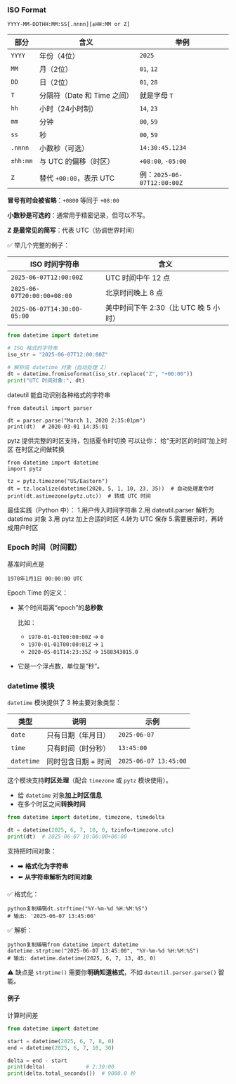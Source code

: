 ### ISO Format

```
YYYY-MM-DDTHH:MM:SS[.nnnn][±HH:MM or Z]
```

| 部分     | 含义                        | 举例                       |
| -------- | --------------------------- | -------------------------- |
| `YYYY`   | 年份（4位）                 | `2025`                     |
| `MM`     | 月（2位）                   | `01`, `12`                 |
| `DD`     | 日（2位）                   | `01`, `28`                 |
| `T`      | 分隔符（Date 和 Time 之间） | 就是字母 `T`               |
| `hh`     | 小时（24小时制）            | `14`, `23`                 |
| `mm`     | 分钟                        | `00`, `59`                 |
| `ss`     | 秒                          | `00`, `59`                 |
| `.nnnn`  | 小数秒（可选）              | `14:30:45.1234`            |
| `±hh:mm` | 与 UTC 的偏移（时区）       | `+08:00`, `-05:00`         |
| `Z`      | 替代 `+00:00`，表示 UTC     | 例：`2025-06-07T12:00:00Z` |

**冒号有时会被省略**：`+0800` 等同于 `+08:00`

**小数秒是可选的**：通常用于精密记录，但可以不写。

**Z 是最常见的简写**：代表 UTC（协调世界时间）

✅ 举几个完整的例子：

| ISO 时间字符串              | 含义                                  |
| --------------------------- | ------------------------------------- |
| `2025-06-07T12:00:00Z`      | UTC 时间中午 12 点                    |
| `2025-06-07T20:00:00+08:00` | 北京时间晚上 8 点                     |
| `2025-06-07T14:30:00-05:00` | 美中时间下午 2:30（比 UTC 晚 5 小时） |

```python
from datetime import datetime

# ISO 格式的字符串
iso_str = "2025-06-07T12:00:00Z"

# 解析成 datetime 对象（自动处理 Z）
dt = datetime.fromisoformat(iso_str.replace("Z", "+00:00"))
print("UTC 时间对象:", dt)

```
dateutil
  能自动识别各种格式的字符串

```
from dateutil import parser

dt = parser.parse("March 1, 2020 2:35:01pm")
print(dt)  # 2020-03-01 14:35:01
```

pytz
  提供完整的时区支持，包括夏令时切换
  可以让你：
  给“无时区的时间”加上时区
  在时区之间做转换

```
from datetime import datetime
import pytz

tz = pytz.timezone("US/Eastern")
dt = tz.localize(datetime(2020, 5, 1, 10, 23, 35))  # 自动处理夏令时
print(dt.astimezone(pytz.utc))  # 转成 UTC 时间
```


最佳实践（Python 中）：
1.用户传入时间字符串
2.用 dateutil.parser 解析为 datetime 对象
3.用 pytz 加上合适的时区
4.转为 UTC 保存
5.需要展示时，再转成用户时区

### Epoch 时间（时间戳）

基准时间点是

```
1970年1月1日 00:00:00 UTC
```

Epoch Time 的定义：

+ 某个时间距离“epoch”的**总秒数**

  比如：

  + `1970-01-01T00:00:00Z` → `0`
  + `1970-01-01T00:00:01Z` → `1`
  + `2020-05-01T14:23:35Z` → `1588343015.0`

+ 它是一个浮点数，单位是“秒”。

### datetime 模块

`datetime` 模块提供了 3 种主要对象类型：

| 类型       | 说明                | 示例                  |
| ---------- | ------------------- | --------------------- |
| `date`     | 只有日期（年月日）  | `2025-06-07`          |
| `time`     | 只有时间（时分秒）  | `13:45:00`            |
| `datetime` | 同时包含日期 + 时间 | `2025-06-07 13:45:00` |

这个模块支持**时区处理**（配合 `timezone` 或 `pytz` 模块使用）。

- 给 `datetime` 对象**加上时区信息**
- 在多个时区之间**转换时间**

```python
from datetime import datetime, timezone, timedelta

dt = datetime(2025, 6, 7, 10, 0, tzinfo=timezone.utc)
print(dt)  # 2025-06-07 10:00:00+00:00
```

支持把时间对象：

- ➡️ **格式化为字符串**
- ⬅️ **从字符串解析为时间对象**

✅ 格式化：

```
python复制编辑dt.strftime("%Y-%m-%d %H:%M:%S")
# 输出: '2025-06-07 13:45:00'
```

✅ 解析：

```
python复制编辑from datetime import datetime
datetime.strptime("2025-06-07 13:45:00", "%Y-%m-%d %H:%M:%S")
# 输出: datetime.datetime(2025, 6, 7, 13, 45, 0)
```

⚠️ 缺点是 `strptime()` 需要你**明确知道格式**，不如 `dateutil.parser.parse()` 智能。

#### 例子

计算时间差

```python
from datetime import datetime

start = datetime(2025, 6, 7, 8, 0)
end = datetime(2025, 6, 7, 10, 30)

delta = end - start
print(delta)             # 2:30:00
print(delta.total_seconds())  # 9000.0 秒
```
